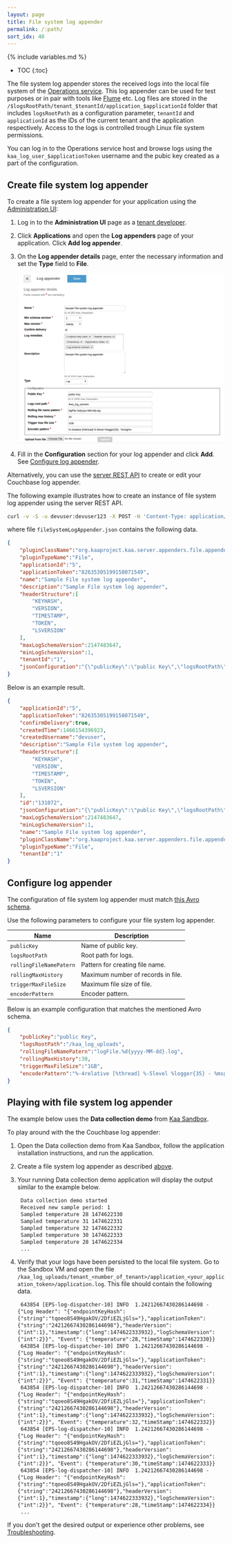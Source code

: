 ```yaml
---
layout: page
title: File system log appender
permalink: /:path/
sort_idx: 40
---
```


{% include variables.md %}

* TOC
{:toc}

The file system log appender stores the received logs into the local file system of the [Operations service]({{root_url}}Glossary/#operations-service).
This log appender can be used for test purposes or in pair with tools like [Flume](https://flume.apache.org/) etc.
Log files are stored in the `/$logsRootPath/tenant_$tenantId/application_$applicationId` folder that includes `logsRootPath` as a configuration parameter, `tenantId` and `applicationId` as the IDs of the current tenant and the application respectively.
Access to the logs is controlled trough Linux file system permissions.

You can log in to the Operations service host and browse logs using the `kaa_log_user_$applicationToken` username and the pubic key created as a part of the configuration.

## Create file system log appender

To create a file system log appender for your application using the [Administration UI]({{root_url}}Glossary/#administration-ui):

1. Log in to the **Administration UI** page as a [tenant developer]({{root_url}}Glossary/#tenant-developer).

2. Click **Applications** and open the **Log appenders** page of your application.
Click **Add log appender**.

3. On the **Log appender details** page, enter the necessary information and set the **Type** field to **File**.
	
	![File system log appender](attach/file-system-log-appender.png)

4. Fill in the **Configuration** section for your log appender and click **Add**.
See [Configure log appender](#configure-log-appender).

Alternatively, you can use the [server REST API]({{root_url}}Programming-guide/Server-REST-APIs/#!/Logging/editLogAppender) to create or edit your Couchbase log appender.

The following example illustrates how to create an instance of file system log appender using the server REST API.

```bash
curl -v -S -u devuser:devuser123 -X POST -H 'Content-Type: application/json' -d @fileSystemLogAppender.json "http://localhost:8080/kaaAdmin/rest/api/logAppender" | python -mjson.tool
```

where file `fileSystemLogAppender.json` contains the following data.

```json
{
    "pluginClassName":"org.kaaproject.kaa.server.appenders.file.appender.FileSystemLogAppender",
    "pluginTypeName":"File",
    "applicationId":"5",
    "applicationToken":"82635305199158071549",
    "name":"Sample File system log appender",
    "description":"Sample File system log appender",
    "headerStructure":[
        "KEYHASH",
        "VERSION",
        "TIMESTAMP",
        "TOKEN",
        "LSVERSION"
    ],
    "maxLogSchemaVersion":2147483647,
    "minLogSchemaVersion":1,
    "tenantId":"1",
    "jsonConfiguration":"{\"publicKey\":\"public Key\",\"logsRootPath\":\"/kaa_log_uploads\",\"rollingFileNamePatern\":\"logFile.%d{yyyy-MM-dd}.log\",\"rollingMaxHistory\":30,\"triggerMaxFileSize\":\"1GB\",\"encoderPattern\":\"%-4relative [%thread] %-5level %logger{35} - %msg%n\"}"
}
```

Below is an example result.

```json
{
    "applicationId":"5",
    "applicationToken":"82635305199158071549",
    "confirmDelivery":true,
    "createdTime":1466154396923,
    "createdUsername":"devuser",
    "description":"Sample File system log appender",
    "headerStructure":[
        "KEYHASH",
        "VERSION",
        "TIMESTAMP",
        "TOKEN",
        "LSVERSION"
    ],
    "id":"131072",
    "jsonConfiguration":"{\"publicKey\":\"public Key\",\"logsRootPath\":\"/kaa_log_uploads\",\"rollingFileNamePatern\":\"logFile.%d{yyyy-MM-dd}.log\",\"rollingMaxHistory\":30,\"triggerMaxFileSize\":\"1GB\",\"encoderPattern\":\"%-4relative [%thread] %-5level %logger{35} - %msg%n\"}",
    "maxLogSchemaVersion":2147483647,
    "minLogSchemaVersion":1,
    "name":"Sample File system log appender",
    "pluginClassName":"org.kaaproject.kaa.server.appenders.file.appender.FileSystemLogAppender",
    "pluginTypeName":"File",
    "tenantId":"1"
}
```

## Configure log appender

The configuration of file system log appender must match [this Avro schema]({{github_url}}server/appenders/file-appender/src/main/avro/file-appender-config.avsc).

Use the following parameters to configure your file system log appender.

|Name                   |Description                    |
|-----------------------|-------------------------------|
|`publicKey`              |Name of public key.             |
|`logsRootPath`           |Root path for logs.             |
|`rollingFileNamePatern`  |Pattern for creating file name. |
|`rollingMaxHistory`      |Maximum number of records in file. |
|`triggerMaxFileSize`     |Maximum file size of file.          |
|`encoderPattern`         |Encoder pattern.               |

Below is an example configuration that matches the mentioned Avro schema.

```json
{
    "publicKey":"public Key",
    "logsRootPath":"/kaa_log_uploads",
    "rollingFileNamePatern":"logFile.%d{yyyy-MM-dd}.log",
    "rollingMaxHistory":30,
    "triggerMaxFileSize":"1GB",
    "encoderPattern":"%-4relative [%thread] %-5level %logger{35} - %msg%n"
}
```


## Playing with file system log appender

The example below uses the **Data collection demo** from [Kaa Sandbox]({{root_url}}Glossary/#kaa-sandbox).

To play around with the the Couchbase log appender:

1. Open the Data collection demo from Kaa Sandbox, follow the application installation instructions, and run the application.

2. Create a file system log appender as described [above](#create-file-system-log-appender).

3. Your running Data collection demo application will display the output similar to the example below.

		Data collection demo started
		Received new sample period: 1
		Sampled temperature 28 1474622330
		Sampled temperature 31 1474622331
		Sampled temperature 32 1474622332
		Sampled temperature 30 1474622333
		Sampled temperature 28 1474622334
		...
		
4. Verify that your logs have been persisted to the local file system.
Go to the Sandbox VM and open the file  `/kaa_log_uploads/tenant_<number_of_tenant>/application_<your_application_token>/application.log`.
This file should contain the following data.

		
		643854 [EPS-log-dispatcher-10] INFO  1.24212667430286144698 - {"Log Header": "{"endpointKeyHash":{"string":"tqoeo8S49HgakOV/2DfiEZLjGls="},"applicationToken":{"string":"24212667430286144698"},"headerVersion":{"int":1},"timestamp":{"long":1474622333932},"logSchemaVersion":{"int":2}}", "Event": {"temperature":28,"timeStamp":1474622330}}
		643854 [EPS-log-dispatcher-10] INFO  1.24212667430286144698 - {"Log Header": "{"endpointKeyHash":{"string":"tqoeo8S49HgakOV/2DfiEZLjGls="},"applicationToken":{"string":"24212667430286144698"},"headerVersion":{"int":1},"timestamp":{"long":1474622333932},"logSchemaVersion":{"int":2}}", "Event": {"temperature":31,"timeStamp":1474622331}}
		643854 [EPS-log-dispatcher-10] INFO  1.24212667430286144698 - {"Log Header": "{"endpointKeyHash":{"string":"tqoeo8S49HgakOV/2DfiEZLjGls="},"applicationToken":{"string":"24212667430286144698"},"headerVersion":{"int":1},"timestamp":{"long":1474622333932},"logSchemaVersion":{"int":2}}", "Event": {"temperature":32,"timeStamp":1474622332}}
		643854 [EPS-log-dispatcher-10] INFO  1.24212667430286144698 - {"Log Header": "{"endpointKeyHash":{"string":"tqoeo8S49HgakOV/2DfiEZLjGls="},"applicationToken":{"string":"24212667430286144698"},"headerVersion":{"int":1},"timestamp":{"long":1474622333932},"logSchemaVersion":{"int":2}}", "Event": {"temperature":30,"timeStamp":1474622333}}
		643854 [EPS-log-dispatcher-10] INFO  1.24212667430286144698 - {"Log Header": "{"endpointKeyHash":{"string":"tqoeo8S49HgakOV/2DfiEZLjGls="},"applicationToken":{"string":"24212667430286144698"},"headerVersion":{"int":1},"timestamp":{"long":1474622333932},"logSchemaVersion":{"int":2}}", "Event": {"temperature":28,"timeStamp":1474622334}}
		...
		
If you don't get the desired output or experience other problems, see [Troubleshooting]({{root_url}}Administration-guide/Troubleshooting).
